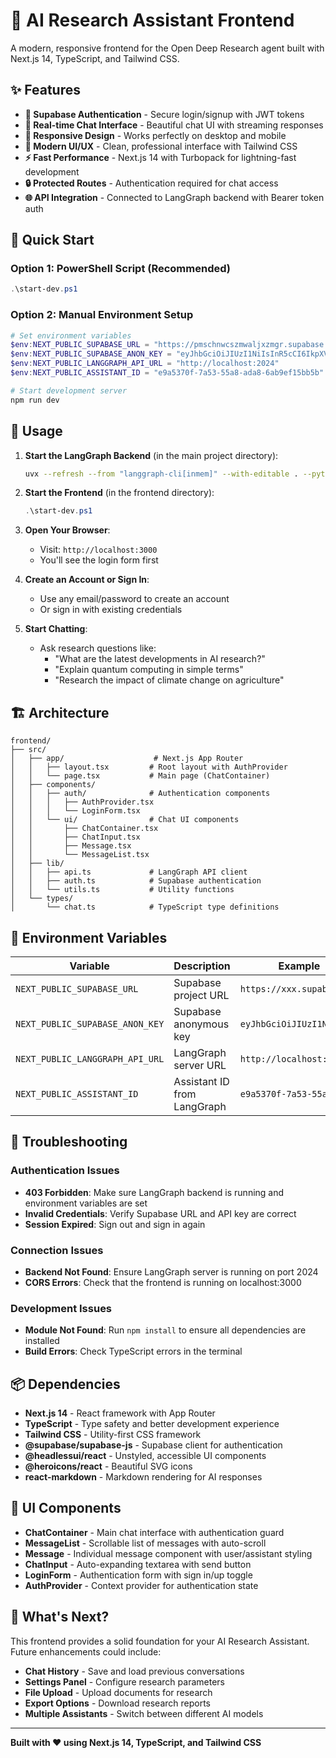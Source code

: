 # 🤖 AI Research Assistant Frontend

A modern, responsive frontend for the Open Deep Research agent built with Next.js 14, TypeScript, and Tailwind CSS.

## ✨ Features

- **🔐 Supabase Authentication** - Secure login/signup with JWT tokens
- **💬 Real-time Chat Interface** - Beautiful chat UI with streaming responses
- **📱 Responsive Design** - Works perfectly on desktop and mobile
- **🎨 Modern UI/UX** - Clean, professional interface with Tailwind CSS
- **⚡ Fast Performance** - Next.js 14 with Turbopack for lightning-fast development
- **🔒 Protected Routes** - Authentication required for chat access
- **🌐 API Integration** - Connected to LangGraph backend with Bearer token auth

## 🚀 Quick Start

### Option 1: PowerShell Script (Recommended)
```powershell
.\start-dev.ps1
```

### Option 2: Manual Environment Setup
```powershell
# Set environment variables
$env:NEXT_PUBLIC_SUPABASE_URL = "https://pmschnwcszmwaljxzmgr.supabase.co"
$env:NEXT_PUBLIC_SUPABASE_ANON_KEY = "eyJhbGciOiJIUzI1NiIsInR5cCI6IkpXVCJ9.eyJpc3MiOiJzdXBhYmFzZSIsInJlZiI6InBtc2Nobndjc3ptd2Fsanh6bWdyIiwicm9sZSI6ImFub24iLCJpYXQiOjE3NTI5MzU2MjcsImV4cCI6MjA2ODUxMTYyN30.TSiHXFqZf6wd2ruyk8XmyQgh_O2l0Ihp9bU0zUP-_8E"
$env:NEXT_PUBLIC_LANGGRAPH_API_URL = "http://localhost:2024"
$env:NEXT_PUBLIC_ASSISTANT_ID = "e9a5370f-7a53-55a8-ada8-6ab9ef15bb5b"

# Start development server
npm run dev
```

## 🎯 Usage

1. **Start the LangGraph Backend** (in the main project directory):
   ```bash
   uvx --refresh --from "langgraph-cli[inmem]" --with-editable . --python 3.11 langgraph dev --allow-blocking
   ```

2. **Start the Frontend** (in the frontend directory):
   ```powershell
   .\start-dev.ps1
   ```

3. **Open Your Browser**:
   - Visit: `http://localhost:3000`
   - You'll see the login form first

4. **Create an Account or Sign In**:
   - Use any email/password to create an account
   - Or sign in with existing credentials

5. **Start Chatting**:
   - Ask research questions like:
     - "What are the latest developments in AI research?"
     - "Explain quantum computing in simple terms"
     - "Research the impact of climate change on agriculture"

## 🏗️ Architecture

```
frontend/
├── src/
│   ├── app/                    # Next.js App Router
│   │   ├── layout.tsx         # Root layout with AuthProvider
│   │   └── page.tsx           # Main page (ChatContainer)
│   ├── components/
│   │   ├── auth/              # Authentication components
│   │   │   ├── AuthProvider.tsx
│   │   │   └── LoginForm.tsx
│   │   └── ui/                # Chat UI components
│   │       ├── ChatContainer.tsx
│   │       ├── ChatInput.tsx
│   │       ├── Message.tsx
│   │       └── MessageList.tsx
│   ├── lib/
│   │   ├── api.ts             # LangGraph API client
│   │   ├── auth.ts            # Supabase authentication
│   │   └── utils.ts           # Utility functions
│   └── types/
│       └── chat.ts            # TypeScript type definitions
```

## 🔧 Environment Variables

| Variable | Description | Example |
|----------|-------------|---------|
| `NEXT_PUBLIC_SUPABASE_URL` | Supabase project URL | `https://xxx.supabase.co` |
| `NEXT_PUBLIC_SUPABASE_ANON_KEY` | Supabase anonymous key | `eyJhbGciOiJIUzI1NiI...` |
| `NEXT_PUBLIC_LANGGRAPH_API_URL` | LangGraph server URL | `http://localhost:2024` |
| `NEXT_PUBLIC_ASSISTANT_ID` | Assistant ID from LangGraph | `e9a5370f-7a53-55a8...` |

## 🐛 Troubleshooting

### Authentication Issues
- **403 Forbidden**: Make sure LangGraph backend is running and environment variables are set
- **Invalid Credentials**: Verify Supabase URL and API key are correct
- **Session Expired**: Sign out and sign in again

### Connection Issues
- **Backend Not Found**: Ensure LangGraph server is running on port 2024
- **CORS Errors**: Check that the frontend is running on localhost:3000

### Development Issues
- **Module Not Found**: Run `npm install` to ensure all dependencies are installed
- **Build Errors**: Check TypeScript errors in the terminal

## 📦 Dependencies

- **Next.js 14** - React framework with App Router
- **TypeScript** - Type safety and better development experience
- **Tailwind CSS** - Utility-first CSS framework
- **@supabase/supabase-js** - Supabase client for authentication
- **@headlessui/react** - Unstyled, accessible UI components
- **@heroicons/react** - Beautiful SVG icons
- **react-markdown** - Markdown rendering for AI responses

## 🎨 UI Components

- **ChatContainer** - Main chat interface with authentication guard
- **MessageList** - Scrollable list of messages with auto-scroll
- **Message** - Individual message component with user/assistant styling
- **ChatInput** - Auto-expanding textarea with send button
- **LoginForm** - Authentication form with sign in/up toggle
- **AuthProvider** - Context provider for authentication state

## 🚀 What's Next?

This frontend provides a solid foundation for your AI Research Assistant. Future enhancements could include:

- **Chat History** - Save and load previous conversations
- **Settings Panel** - Configure research parameters
- **File Upload** - Upload documents for research
- **Export Options** - Download research reports
- **Multiple Assistants** - Switch between different AI models

---

**Built with ❤️ using Next.js 14, TypeScript, and Tailwind CSS** 
